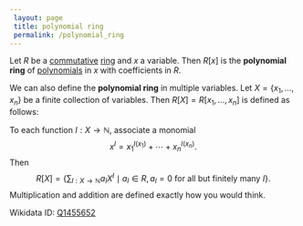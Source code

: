 ```yaml
---
 layout: page
 title: polynomial ring
 permalink: /polynomial_ring
---
```



Let $R$ be a [commutative](https://defsmath.github.io/DefsMath/commutative) [ring](https://defsmath.github.io/DefsMath/ring) and $x$ a variable. Then $R[x]$ is the **polynomial ring** of [polynomials](https://defsmath.github.io/DefsMath/polynomial) in $x$ with coefficients in $R$.

We can also define the **polynomial ring** in multiple variables. Let $X = \{x_1,\dots,x_n\}$ be a finite collection of variables. Then $R[X] = R[x_1,\dots,x_n]$ is defined as follows:

To each function $I:X\to \mathbb N$, associate a monomial $$x^I = x_1^{I(x_1)}+\cdots + x_n^{I(x_n)}.$$ Then $$R[X]= \left\{ \sum_{I:X\to \mathbb N} a_IX^I \mid a_I\in R, a_I = 0 \text{ for all but finitely many } I \right\}.$$ Multiplication and addition are defined exactly how you would think. 

Wikidata ID: [Q1455652](https://www.wikidata.org/wiki/Q1455652)
